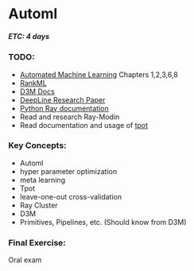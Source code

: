 # Automl
##### ETC: 4 days

### TODO:
-   [Automated Machine Learning](https://link.springer.com/book/10.1007/978-3-030-05318-5) Chapters 1,2,3,6,8
- [RankML](https://drive.google.com/file/d/1HN89LWdFmoYyFMKt6f1PP7pouBjGpbEv/view?usp=sharing)
- [D3M Docs](https://docs.datadrivendiscovery.org)
- [DeepLine Research Paper](https://drive.google.com/file/d/1KTnxMH16nzibb-DM3uXk6XIWnrsFRbJ7/view?usp=sharing)
- [Python Ray documentation](https://github.com/ray-project/ray)
- Read and research Ray-Modin
- Read documentation and usage of [tpot](https://github.com/EpistasisLab/tpot)



### Key Concepts:
-   Automl
-   hyper parameter optimization
-   meta learning
-   Tpot
-   leave-one-out cross-validation
-   Ray Cluster
-   D3M
-   Primitives, Pipelines, etc. (Should know from D3M)

### Final Exercise:
Oral exam
